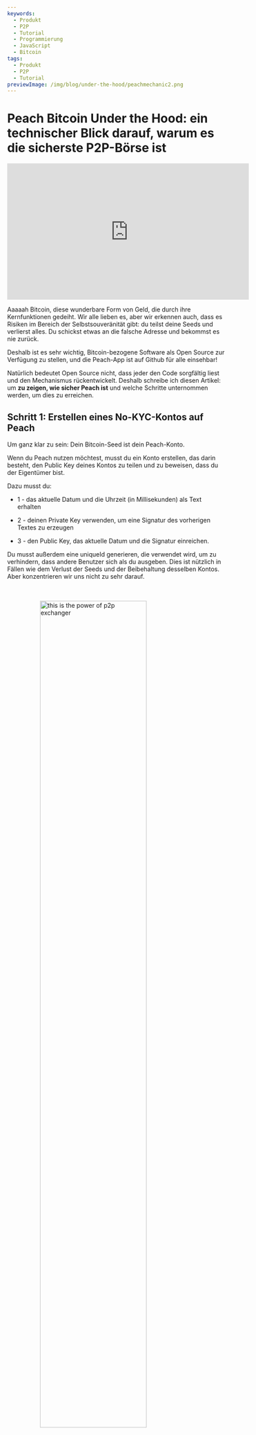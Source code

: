 ```yaml
---
keywords:
  - Produkt
  - P2P
  - Tutorial
  - Programmierung
  - JavaScript
  - Bitcoin
tags:
  - Produkt
  - P2P
  - Tutorial
previewImage: /img/blog/under-the-hood/peachmechanic2.png
---
```


# Peach Bitcoin Under the Hood: ein technischer Blick darauf, warum es die sicherste P2P-Börse ist


<div style="text-align:center; margin: 1em 0;"><iframe width="560" height="315" src="https://www.youtube.com/embed/UvdbHlsPmK0" 
title="PEACH VIDEO OF Under the Hood" frameborder="0" 
allow="accelerometer; autoplay; clipboard-write; encrypted-media; gyroscope; picture-in-picture" 
allowfullscreen></iframe></div>

Aaaaah Bitcoin, diese wunderbare Form von Geld, die durch ihre Kernfunktionen gedeiht. Wir alle lieben es, aber wir erkennen auch, dass es Risiken im Bereich der Selbstsouveränität gibt: du teilst deine Seeds und verlierst alles. Du schickst etwas an die falsche Adresse und bekommst es nie zurück.

Deshalb ist es sehr wichtig, Bitcoin-bezogene Software als Open Source zur Verfügung zu stellen, und die Peach-App ist auf Github für alle einsehbar!

Natürlich bedeutet Open Source nicht, dass jeder den Code sorgfältig liest und den Mechanismus rückentwickelt. Deshalb schreibe ich diesen Artikel: um **zu zeigen, wie sicher Peach ist** und welche Schritte unternommen werden, um dies zu erreichen.

## Schritt 1: Erstellen eines No-KYC-Kontos auf Peach 

Um ganz klar zu sein: Dein Bitcoin-Seed ist dein Peach-Konto.

Wenn du Peach nutzen möchtest, musst du ein Konto erstellen, das darin besteht, den Public Key deines Kontos zu teilen und zu beweisen, dass du der Eigentümer bist.

Dazu musst du:

*  1 - das aktuelle Datum und die Uhrzeit (in Millisekunden) als Text erhalten

*  2 - deinen Private Key verwenden, um eine Signatur des vorherigen Textes zu erzeugen

*  3 - den Public Key, das aktuelle Datum und die Signatur einreichen.

Du musst außerdem eine uniqueId generieren, die verwendet wird, um zu verhindern, dass andere Benutzer sich als du ausgeben. Dies ist nützlich in Fällen wie dem Verlust der Seeds und der Beibehaltung desselben Kontos. Aber konzentrieren wir uns nicht zu sehr darauf.


<br><br>
<img src="/img/blog/under-the-hood/underthehood01.png" alt="this is the power of p2p exchanger" style="display:block; margin: auto; width: 70%;">
<br><br>

Hier ist der Code, um dies in Javascript auszuführen:

```j

  const seed = randomBytes(64);

  const root = bip32.fromSeed(seed, bitcoin);
  const child = root.derivePath("m/0");
  const keyPair = ECPair.fromPrivateKey(child.privateKey, { network: bitcoin });

  const publicKeyHex = Buffer.from(keyPair.publicKey).toString("hex");

  const session = axios.create({
    baseURL: "https://api.peachbitcoin.com/",
    httpAgent: new http.Agent({ keepAlive: false }),
    httpsAgent: new https.Agent({ keepAlive: false }),
  });

  const registerMessage = String(Date.now());
  const registerMessageSignature = signWithBtcPrivKey(registerMessage, keyPair);

  const resp = await session.post("v1/user/register", {
    publicKey: publicKeyHex,
    message: registerMessage,
    signature: registerMessageSignature,
    uniqueId: "my_own_unique_id_random_12345",
  });

  const accessToken = resp.data.accessToken;

  session.defaults.headers.common["authorization"] = accessToken;

```

Herzlichen Glückwunsch! Du hast gerade ein Konto auf Peach erstellt! Der Server hat überprüft, dass du in diesem Moment der Eigentümer des Bitcoin-Schlüsselpaares bist, das dem eingereichten Public Key entspricht.

## Schritt 2: Einreichen deines öffentlichen PGP-Schlüssels

Es wird viel Verschlüsselung, aber auch etwas Entschlüsselung geben. Die Bitcoin-Schlüssel erlauben nur Einweg-Verschlüsselung, daher benötigen wir PGP-Schlüssel, um eine Zwei-Wege-Verschlüsselung durchzuführen. Dies ist grundlegend, um Bankkontodaten, Chatnachrichten usw. zu verschlüsseln und zu entschlüsseln. Das Einreichen des öffentlichen PGP-Schlüssels ist ähnlich wie das Einreichen des öffentlichen Bitcoin-Schlüssels. Allerdings gibt es einen zusätzlichen Schritt: der öffentliche PGP-Schlüssel muss mit dem Bitcoin-Private-Key signiert werden, um sicherzustellen, dass der Benutzer sowohl Eigentümer der Bitcoin- als auch der PGP-Schlüssel ist.

<br><br>
<img src="/img/blog/under-the-hood/underthehood02.png" alt="this is the power of p2p exchanger" style="display:block; margin: auto; width: 70%;">
<br><br>

```j

const { privateKey: pgpPrivateKey, publicKey: pgpPublicKey } =
    await createPGPKey();

  const pgpPublicKeyMessageSignature = signWithBtcPrivKey(
    pgpPublicKey,
    keyPair
  );
  const setPgpKeysMessage = String(Date.now());

  const setPgpKeysMessageSignature = await signPGPMessage(
    pgpPrivateKey,
    setPgpKeysMessage
  );

  await session.patch("v1/user", {
    pgpPublicKey: pgpPublicKey, // the PGP Pub key
    signature: pgpPublicKeyMessageSignature, // the above signed by the BTC Key
    message: setPgpKeysMessage, // the current timestamp
    pgpSignature: setPgpKeysMessageSignature, // the above signed by the PGP Key
  });

```

In diesem Moment hat Peach sowohl deinen öffentlichen Bitcoin- als auch deinen PGP-Schlüssel! Dies wird für den Handel auf Peach äußerst relevant sein.

## Nächste Schritte

Ab diesem Punkt zeigt das Tutorial beide Seiten: die Käuferseite und die Verkäuferseite.

Die Schritte sind die folgenden:

* 3.S Der Verkäufer erstellt ein Verkaufsangebot

* 4.S Der Verkäufer hinterlegt die Bitcoin im Peach-Escrow

* 5.B Der Käufer stellt eine Handelsanfrage zu dem Verkaufsangebot

* 5.S Der Verkäufer akzeptiert die Handelsanfrage des Käufers

* 6.B Der Käufer gibt an, dass die Fiat-Überweisung durchgeführt wurde

* 6.S Der Verkäufer bestätigt, dass er die Zahlung erhalten hat


## Schritt 3.S: Verkäufer erstellt ein Verkaufsangebot

Ein Verkaufsangebot zu erstellen bedeutet, dass du ankündigst, bereit zu sein, eine bestimmte Menge Bitcoin zu verkaufen. Aber das ist nicht alles: Der Verkäufer muss etwas als Gegenleistung akzeptieren. Genauer gesagt, ein Verkaufsangebot besteht aus:

* einer Menge Bitcoin, die verkauft werden soll

* den Währungen, die der Verkäufer akzeptiert

* den Zahlungsmethoden, die der Verkäufer akzeptiert (Bargeld, Banküberweisung, Revolut-Transaktion usw.)

* dem Aufpreis (wie teuer die Bitcoin im Vergleich zum aktuellen Marktwert sind)

Wenn alles gut läuft, wird ein Käufer an dem Angebot interessiert sein und eine Handelsanfrage stellen. In diesem Moment muss er eine einzelne Währung und Zahlungsmethode aus den verfügbaren auswählen. Je mehr Optionen der Verkäufer jedoch anbietet, desto größer sind seine Chancen, einen Käufer anzuziehen.

<br><br>
<img src="/img/blog/under-the-hood/underthehood03.png" alt="this is the power of p2p exchanger" style="display:block; margin: auto; width: 40%;">
<br><br>

```j

const sats_to_sell = 21000;
  const sell_premium = 1; // 1%
  const payment_data_currency = "EUR";
  const payment_data_method = "wise";

  const { address: returnAddress } = bitcoin.payments.p2wpkh({
    pubkey: Buffer.from(keyPair.publicKey),
    network: bitcoin,
  });
  const sellOfferPaymentDataToEncrypt = JSON.stringify({
    reference: "",
    userName: "@myWiseIdTradingBot",
  });

  const paymentDataEncryptSHA256 = await sha256(sellOfferPaymentDataToEncrypt);

  const offerCreateRes = await session.post("v1/offer", {
    type: "ask",
    amount: sats_to_sell,
    meansOfPayment: { [payment_data_currency]: [payment_data_method] }, // {"EUR": ["wise"]}
    paymentData: {
      [payment_data_method]: { hashes: [paymentDataEncryptSHA256] },
    },
    returnAddress: returnAddress,
    premium: sell_premium,
  });

```

Wie im Code zu sehen ist, kündigt der Verkäufer an, dass er 21.000 Sats (0,00021 Bitcoin) mit einem Aufpreis von 1 % verkauft. Er möchte Euro über sein Wise-Konto erhalten.  
Wenn man genau hinsieht, übermittelt er NICHT seine Wise-Konto-ID, sondern nur einen Hash. Peach wird niemals die Details seiner Zahlungsmethode erfahren, um die Anonymität zu wahren.  
Außerdem wird eine Rücksendeadresse übermittelt. Diese wird im Falle einer Rückerstattung verwendet: kein Käufer möchte deine Bitcoin, sodass du sie zurückbekommen kannst.

## Schritt 4.S: Verkäufer hinterlegt die Bitcoin im Peach-Escrow

Nach einer erfolgreichen Anfrage an die Peach-API zur Erstellung des Verkaufsangebots erhält der Verkäufer die Sell-Offer-ID:



```j
const sellOfferId = offerCreateRes.data.id;

```

Dieser Wert ist wichtig, behalte ihn. Es gibt andere Möglichkeiten, ihn zu erhalten, aber behalte ihn vorerst. Das Verkaufsangebot wurde erstellt, ist jedoch noch nicht öffentlich: keine Käufer können damit interagieren. Zuerst muss der Verkäufer den Escrow finanzieren.

Der Escrow ist wie ein Tresor, der sowohl die Autorisierung des Verkäufers als auch von Peach benötigt, um geöffnet zu werden. Die Bitcoin werden in den Tresor gelegt und bleiben dort sicher bis zum Ende des Handels. Da die Autorisierung des Verkäufers erforderlich ist und der Escrow ein Skript auf der Bitcoin-Blockchain ist (eine P2WSH-Adresse), benötigt Peach den Public Key des Verkäufers, um diesen Escrow zu erstellen.

In diesem Moment übermittelt der Verkäufer den Public Key, den er für den Escrow verwenden möchte, an Peach. Peach wählt seinen eigenen Public Key für den Tresor und konstruiert ihn, wodurch eine Adresse entsteht.

<br><br>
<img src="/img/blog/under-the-hood/underthehood04.png" alt="this is the power of p2p exchanger" style="display:block; margin: auto; width: 40%;">
<br><br>

```j
const childSell = root.derivePath(`m/84'/0'/0'/${sellOfferId}'`);

  const keyPairSellOffer = ECPair.fromPrivateKey(childSell.privateKey, {
    network: bitcoin,
  });

  const sellOfferPublicKey = Buffer.from(keyPairSellOffer.publicKey).toString(
    "hex"
  );

  const escrowCreateRes = await session.post(
    "v1/offer/" + sellOfferId + "/escrow",
    {
      publicKey: sellOfferPublicKey,
    }
  );

  const escrowAddress = escrowCreateRes.data.escrows.bitcoin;

  const escrowPeachPublicKey =
    escrowCreateRes.data.escrowPeachPublicKey.bitcoin;

```

Wie im Code zu sehen ist, hat der Verkäufer beschlossen, ein neues Schlüsselpaar unter Verwendung der Sell-Offer-ID auf dem Ableitungspfad abzuleiten. Dies ist ein sicherer Ansatz, da er leicht reproduzierbar ist.  
Nach der Übermittlung des Public Keys gibt die Peach-API die Adresse zurück, an die der Verkäufer die 21.000 Sats senden soll. Du musst jedoch nicht darauf vertrauen, dass diese Adresse gültig ist: du kannst sie überprüfen.

Also lassen wir uns das überprüfen!  

Die Peach-API gibt auch den Public Key zurück, den Peach für diesen speziellen Escrow verwendet hat, und das ermöglicht uns, die Adresse durch das Schreiben des Bitcoin-Skripts selbst zu rekonstruieren:

```j
   OP_IF
       ${script.number.encode(4320).toString("hex")}
       OP_CHECKSEQUENCEVERIFY
       OP_DROP
   OP_ELSE
       ${sellerPublicKey}
       OP_CHECKSIGVERIFY
   OP_ENDIF
   ${peachPublicKey}
   OP_CHECKSIG
```

Dies ist das Skript, das wir für den Escrow verwenden:

* es erfordert immer die Signatur von Peach

* es erfordert entweder:

  * - die Signatur des Verkäufers

  * - dass seit der Überweisung der Bitcoin an diese Adresse 4320 Blöcke gemined wurden

Warum 4320 Blöcke? Das entspricht 30 Tagen, bei einem Durchschnitt von 1 Block alle 10 Minuten. Warum haben wir diese Alternative, dass nach einem Monat nur noch die Signatur von Peach erforderlich ist? Weil Verkäufer möglicherweise nicht kooperativ sind, ihre Schlüssel verlieren usw. Eines ist sicher: Peach hat einen einwandfreien Ruf, wenn es um die Verwaltung der Gelder der Verkäufer geht.

Nachdem du das Skript erstellt hast, kannst du die P2WSH-Adresse überprüfen, die es generiert, und sehen, dass sie mit der Adresse übereinstimmt, die die Peach-API als Antwort auf die Erstellung des Escrows gesendet hat.

```j
  const multisigScript = bitcoin.script.compile([
    Buffer.from(sellOfferPublicKey, "hex"),
    bitcoin.opcodes.OP_CHECKSIGVERIFY,
  ]);

  const timelockScript = bitcoin.script.compile([
    bitcoin.script.number.encode(4320),
    bitcoin.opcodes.OP_CHECKSEQUENCEVERIFY,
    bitcoin.opcodes.OP_DROP,
  ]);

  const redeemScript = bitcoin.script.compile([
    bitcoin.opcodes.OP_IF,
    ...timelockScript,
    bitcoin.opcodes.OP_ELSE,
    ...multisigScript,
    bitcoin.opcodes.OP_ENDIF,
    Buffer.from(escrowPeachPublicKey, "hex"),
    bitcoin.opcodes.OP_CHECKSIG,
  ]);

  const escrowPayment = bitcoin.payments.p2wsh({
    redeem: { output: redeemScript },
    network: bitcoin,
  });

  console.log("Addresses Match:", escrowPayment.address === escrowAddress);

```


Perfekt! Führe nun einfach eine Bitcoin-Transaktion an diese Adresse aus und warte, bis der Escrow als finanziert deklariert wird.

```j
  while (true) {
    const fundingStatusRes = await session.get(
      "v1/offer/" + sellOfferId + "/escrow"
    );
    if (fundingStatusRes.data.funding.status === "FUNDED") {
      break;
    }
  }

```

Sobald er als finanziert deklariert ist (nach dem Mining eines Blocks), wird das Verkaufsangebot öffentlich und Käufer können beginnen, damit zu interagieren!

## Schritt 5.B: Käufer stellt eine Handelsanfrage zu dem Verkaufsangebot

Jetzt ist es Zeit für den Käufer, aktiv zu werden!

Zuerst überprüfen wir alle verfügbaren Verkaufsangebote:

```j
const sellOffers = await session.get("v069/sellOffer");
```

Der Einfachheit halber wird der Käufer am ersten verfügbaren Verkaufsangebot interessiert sein.

```j
const sellOfferToTradeRequestId = sellOffers.data.offers[0].id;
```

Nun möchte der Käufer eine Handelsanfrage stellen und dem Verkäufer mitteilen, dass er unter seinen Bedingungen handeln möchte. Klingt einfach, oder? Aber dies ist der komplexeste Schritt des gesamten Prozesses.

Schauen wir uns an, was der Käufer einreichen muss:

* die bevorzugte Zahlungsmethode (eine der vom Verkäufer erlaubten)

* die bevorzugte Währung (wie oben)

* einen symmetrischen Schlüssel (für die direkte Kommunikation zwischen Käufer und Verkäufer) verschlüsselt

* die Signatur des symmetrischen Schlüssels

* die Zahlungsdaten, verschlüsselt mit dem symmetrischen Schlüssel

* eine Signatur der Zahlungsdaten

* die Release-Adresse: wohin der Käufer die gekauften Bitcoin erhalten möchte

* die Signatur der Release-Adressnachricht: ein Nachweis, dass der Käufer diese Adresse besitzt, unter Verwendung von BIP 322

* die maximale Mining-Gebühr: wie viel der Käufer von seinen endgültigen Bitcoin für die Miner-Gebühren der finalen Transaktion opfern möchte

Das ist eine Menge, oder? Aber genau deshalb ist Peach super sicher! Gehen wir Schritt für Schritt vor.

### Die bevorzugte Zahlungsmethode und Währung:

Dies ist der einfachste Teil:

```j
  const payment_data_currency = "EUR";
  const payment_data_method = "wise";

```

### Der symmetrische Schlüssel:

Der symmetrische Schlüssel wird mit AES256 Bidirectional Encryption verwendet: du kannst eine Nachricht verschlüsseln und anschließend mit demselben Schlüssel wieder entschlüsseln:

```j
async function decryptDataWithSymmetricKey(encryptedMessage, symmetricKey) {
  const message = await openpgp.readMessage({
    armoredMessage: encryptedMessage,
  });

  const { data: decrypted } = await openpgp.decrypt({
    message,
    passwords: [symmetricKey],
    format: "utf8",
  });

  return decrypted;
}

async function encryptDataWithSymmetricKey(data, symmetricKey) {
  const message = await openpgp.createMessage({ text: data });
  const encrypted = await openpgp.encrypt({
    message,
    passwords: [symmetricKey],
    format: "armored",
    config: {
      preferredSymmetricAlgorithm: openpgp.enums.symmetric.aes256,
    },
  });
  return encrypted;
}

```

Um einen zu erstellen, generiere einfach eine Zufallszahl:

```j
  const symmetricKey = randomBytes(32);
  const symmetricKeyHex = symmetricKey.toString("hex");

```

Du wirst diesen Schlüssel nicht unverschlüsselt einreichen: das würde seinen Zweck zunichte machen. Er muss so verschlüsselt werden, dass nur der Käufer und der Verkäufer ihn entschlüsseln können. Da beide Benutzer ihre öffentlichen PGP-Schlüssel eingereicht haben, müssen wir ihn so verschlüsseln, dass nur die Entschlüsselung mit einem der entsprechenden privaten PGP-Schlüssel möglich ist:


```j
async function encryptForMultipleRecipients(secret, publicKeysArmored) {
  const publicKeys = await Promise.all(
    publicKeysArmored.map((armored) => openpgp.readKey({ armoredKey: armored }))
  );
  const message = await openpgp.createMessage({ text: secret });

  const encrypted = await openpgp.encrypt({
    message,
    encryptionKeys: publicKeys,
  });

  return encrypted;
}

  const matchingUserPgpPubKey = sellOffers.data.offers[0].user.pgpPublicKey;

  const symmetricKeyEncrypted = await encryptForMultipleRecipients(
    symmetricKeyHex,
    [pgpPublicKey, matchingUserPgpPubKey]
  );

```

Und damit der Verkäufer sicher sein kann, dass der symmetrische Schlüssel vom Käufer erstellt wurde, muss er ihn außerdem mit seinem PGP-Schlüssel signieren:


```j
  const symmetricKeySignature = await signPGPMessage(
    pgpPrivateKey,
    symmetricKeyHex
  );

```

### Die Zahlungsdaten:


Dies ist das wertvollste Informationsstück: deine Zahlungsdaten. Das können deine Bankkontodaten (IBAN), dein Revolut-Benutzername oder alles sein, was die Herkunft deiner Fiat-Zahlung identifiziert. Der Verkäufer wird später seine Informationen mit dem Käufer teilen.

Da wir nun einen symmetrischen Schlüssel haben, können wir ihn verwenden, um die Zahlungsdaten zu verschlüsseln. Diese werden später vom Verkäufer zur Entschlüsselung verwendet.


```j
const paymentDataToEncrypt = JSON.stringify({
    reference: "",
    userName: "@buyerWiseId",
  });

const paymentDataEncrypted = await encryptDataWithSymmetricKey(
paymentDataToEncrypt,
symmetricKeyHex
);

const paymentDataSignature = await signPGPMessage(
pgpPrivateKey,
paymentDataToEncrypt
);

```

### Definition der Release-Adresse und Eigentumsnachweis:

Du musst festlegen, wohin die Bitcoin aus dem Handel danach gesendet werden sollen. Eine Adresse zu erstellen ist der einfache Teil. Der schwierige Teil ist der Nachweis des Eigentums an der Adresse. Dies machen wir aus regulatorischen Gründen, um sicherzustellen, dass der Käufer tatsächlich der Eigentümer ist. Glücklicherweise dient es auch als zusätzliche Sicherheitsmaßnahme (allein dies macht Peach immun gegen den Address-Replacement-Angriff unter Verwendung von Javascript-Bibliotheken aus dem September 2025).

Der Eigentumsnachweis erfolgt unter Verwendung von BIP-322, das es dir ermöglicht, deine Bitcoin-Privatschlüssel zu verwenden, um eine Nachricht zu signieren, die mit der Adresse überprüft werden kann.

```j
  const { address } = bitcoin.payments.p2wpkh({
    pubkey: Buffer.from(keyPair.publicKey),
    network: bitcoin,
  });

  const ownershipMessage =
    "I confirm that only I, peach" +
    publicKeyHex.slice(0, 8) +
    ", control the address " +
    address;

  const releaseAddressSignature = signWithBIP322(
    wif,
    address,
    ownershipMessage
  );

```


### Ein letztes Detail: die maximale Mining-Gebühr

Als Käufer möchtest du möglicherweise nicht so viel für Gebühren ausgeben, um deine Bitcoin zu erhalten, und wartest lieber, bis die Gebühren sinken, bevor du die Mittel erhältst. In diesem Fall kannst du die maximale Mining-Gebühr festlegen, die du bereit bist zu „zahlen“, um die Bitcoin zu erhalten.

### Schließlich: Erstellen der Handelsanfrage zum Verkaufsangebot

Was für ein Abenteuer, oder? Aber hier ist sie, und du kannst sie einreichen.

```j
  await session.post(
    "v069/sellOffer/" + sellOfferToTradeRequestId + "/tradeRequestPerformed",
    {
      paymentMethod: payment_data_method,
      currency: payment_data_currency,
      paymentDataHashed: paymentDataToEncryptSHA256,
      paymentDataEncrypted: paymentDataEncrypted,
      paymentDataSignature: paymentDataSignature,
      symmetricKeyEncrypted: symmetricKeyEncrypted,
      symmetricKeySignature: symmetricKeySignature,
      maxMiningFeeRate: 2, // sats/vb
      releaseAddress: address,
      releaseAddressMessageSignature: releaseAddressSignature,
    }
  );

```

<br><br>
<img src="/img/blog/under-the-hood/underthehood05.png" alt="this is the power of p2p exchanger" style="display:block; margin: auto; width: 40%;">
<br><br>



Nun ist der Verkäufer an der Reihe, sie zu akzeptieren.

## Schritt 5.S: Verkäufer akzeptiert die Handelsanfrage

Der Verkäufer hat darauf gewartet, dass ein Käufer mit seinem Verkaufsangebot interagiert. Er überprüft die Liste der Handelsanfragen:

```j
const receivedTradeRequestRequest = await session.get(
    "v069/sellOffer/" + sellOfferId + "/tradeRequestReceived"
  );

  const tradeReq = receivedTradeRequestRequest.data[0];

```

Wenn der Verkäufer die Handelsanfrage akzeptieren möchte, muss er seine Zahlungsdaten mit dem Käufer teilen, damit der Käufer weiß, wohin das Fiat gesendet werden soll.

Da der Käufer bereits einen symmetrischen Schlüssel erstellt und eingereicht hat, kann der Verkäufer diesen entschlüsseln (da er mit seinem eigenen PGP-Öffentlichen Schlüssel verschlüsselt wurde) und ihn verwenden, um seine eigenen Zahlungsdaten zu verschlüsseln.

```j
  const receivedSymmetricKey = await decryptWithPrivateKey(
    tradeReq.symmetricKeyEncrypted,
    pgpPrivateKey
  );

  const sellOfferPaymentDataEncrypted = await encryptDataWithSymmetricKey(
    sellOfferPaymentDataToEncrypt,
    receivedSymmetricKey
  );

  const sellOfferPaymentDataSignature = await signPGPMessage(
    pgpPrivateKey,
    sellOfferPaymentDataToEncrypt
  );

```

Und das war’s! Jetzt kann der Verkäufer die Handelsanfrage akzeptieren und ein offizieller Handel beginnt!

<br><br>
<img src="/img/blog/under-the-hood/underthehood06.png" alt="this is the power of p2p exchanger" style="display:block; margin: auto; width: 40%;">
<br><br>

```j
  await session.post(
    "v069/sellOffer/" +
      sellOfferId +
      "/tradeRequestReceived/" +
      tradeReq.userId +
      "/accept",
    {
      paymentDataEncrypted: sellOfferPaymentDataEncrypted,
      paymentDataSignature: sellOfferPaymentDataSignature,
      paymentData: {
        [payment_data_method]: { hashes: [paymentDataEncryptSHA256] },
      },
    }
  );

```

Wenn es schwierig war, den gesamten Prozess zu verstehen, hier ist ein Bild zur Veranschaulichung:

<br><br>
<img src="/img/blog/under-the-hood/underthehood07.png" alt="this is the power of p2p exchanger" style="display:block; margin: auto; width: 90%;">
<br><br>

## Schritt 6.B: Käufer erklärt die Zahlung als durchgeführt

Der Käufer kann überprüfen, ob er Verträge (Trades, die von Käufer und Verkäufer vereinbart wurden) hat, indem er das Endpoint für Contract-Summaries abfragt:

```j
  const contractsRes = await session.get("v1/contracts/summary");
  const contract = contractsRes.data.find((obj) =>
    obj.id.startsWith(sellOfferToTradeRequestId + "-")
  );

  if (contract.tradeStatus !== "paymentRequired") throw Error;
```

Dies gibt ihm eine Liste aller Verträge, an denen er beteiligt ist. Wenn ein Vertrag den Handelsstatus „paymentRequired“ hat, ist er an der Reihe, die Fiat-Zahlung vorzunehmen.

Dazu muss er die Zahlungsdaten des Verkäufers mit dem symmetrischen Schlüssel entschlüsseln, der bei der ursprünglichen Handelsanfrage erstellt wurde. Wenn er ihn nicht gespeichert hat, ist das in Ordnung, da er mit seinem PGP-Privatschlüssel entschlüsselt werden kann.

```j

  const contractRes = await session.get("v1/contract/" + contract.id);

  const receivedSymmetricKey = await decryptWithPrivateKey(
    contractRes.data.symmetricKeyEncrypted,
    pgpPrivateKey
  );

  if (receivedSymmetricKey !== symmetricKeyHex) throw Error;

  const decryptedSellerPaymentData = await decryptDataWithSymmetricKey(
    contractRes.data.paymentDataEncrypted,
    receivedSymmetricKey
  );

  console.log("Seller Payment Data ", JSON.parse(decryptedSellerPaymentData));
```

Dies soll außerhalb von Peach geschehen: Der Käufer öffnet seine Banking-App (oder Ähnliches) und führt eine Fiat-Überweisung an den Empfänger der Zahlungsdaten des Verkäufers durch.

Wenn dir als Leser dieser Schritt unsicher erscheint, denke daran: Die Bitcoin befinden sich bereits im Escrow, der von Peach und dem Verkäufer kontrolliert wird. Du kannst sogar auf die Escrow-Adresse zugreifen, die in den Vertragsdaten der API verfügbar ist, und einen Blockchain-Explorer verwenden, um zu prüfen, ob die Bitcoin dort sind.  
Nach der Durchführung der Fiat-Überweisung muss der Käufer erklären, dass die Zahlung erfolgt ist:

```j
  const confirmPaymentRes = await session.post(
    "v1/contract/" + contract.id + "/payment/confirm"
  );
```

<br><br>
<img src="/img/blog/under-the-hood/underthehood08.png" alt="this is the power of p2p exchanger" style="display:block; margin: auto; width: 40%;">
<br><br>

Das war der letzte Schritt des Käufers. Nun muss der Verkäufer bestätigen, dass er das Fiat erhalten hat, und die Bitcoin im Escrow an die Adresse des Käufers freigeben.

## Schritt 6.S: Verkäufer bestätigt den Zahlungseingang

Ähnlich wie der Käufer überprüft der Verkäufer die ihm zugewiesenen Verträge.

```j
  const contractsRes = await session.get("v1/contracts/summary");
  const contract = contractsRes.data[0];

  const contractRes = await session.get("v1/contract/" + contract.id);

```

In der API-Antwort des Vertrags erhält der Verkäufer eine teilweise signierte Bitcoin-Transaktion (PSBT), bei der es sich um eine Transaktion der Bitcoin im Escrow zur Adresse des Käufers handelt, mit einer Signatur von Peach. Das bedeutet, dass nur noch die Signatur des Verkäufers benötigt wird, damit sie gültig wird:

```j
  const releasePSBTBase64 = contractRes.data.releasePsbt;

  const parsedPSBT = bitcoin.Psbt.fromBase64(releasePSBTBase64, {
    network: bitcoin,
  });

  parsedPSBT.signInput(0, childSell);

```

<br><br>
<img src="/img/blog/under-the-hood/underthehood09.png" alt="this is the power of p2p exchanger" style="display:block; margin: auto; width: 40%;">
<br><br>

Nun kann der Verkäufer die Transaktion finalisieren, indem er die beiden Signaturen und das Escrow-Bitcoin-Skript übergibt. Da wir den MultiSig-Pfad des Skripts durchlaufen (als 2. Pfad geschrieben), müssen wir OP_FALSE an den Stack übergeben, um die IF-Bedingung korrekt zu beeinflussen.


```j
export const getFinalScript = (_inputIndex, input, bitcoinScript) => {
  const network = bitcoin;

  const payment = payments.p2wsh({
    network,
    redeem: {
      network,
      output: bitcoinScript,
      input: bitcoin.script.compile([
        input.partialSig[0].signature,
        input.partialSig[1].signature,
        opcodes.OP_FALSE,
      ]),
    },
  });

  parsedPSBT.finalizeInput(0, getFinalScript);

  const tx = parsedPSBT.extractTransaction().toHex();

```

Der letzte Schritt: die finalisierte Transaktion an die Peach-API übermitteln:

```j
  await session.post("v1/contract/" + contract.id + "/payment/confirm", {
    releaseTransaction: tx,
  });

```


Meine Damen und Herren, so handeln wir bei Peach mit maximaler Sicherheit und Privatsphäre!
